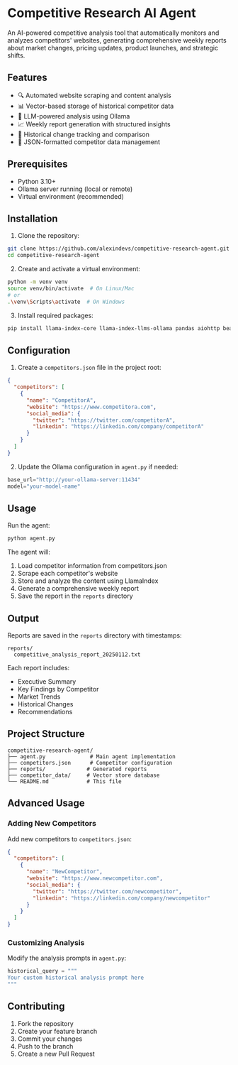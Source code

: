 # Competitive Research AI Agent

An AI-powered competitive analysis tool that automatically monitors and analyzes competitors' websites, generating comprehensive weekly reports about market changes, pricing updates, product launches, and strategic shifts.

## Features

- 🔍 Automated website scraping and content analysis
- 📊 Vector-based storage of historical competitor data
- 🤖 LLM-powered analysis using Ollama
- 📈 Weekly report generation with structured insights
- 🔄 Historical change tracking and comparison
- 📝 JSON-formatted competitor data management

## Prerequisites

- Python 3.10+
- Ollama server running (local or remote)
- Virtual environment (recommended)

## Installation

1. Clone the repository:
```bash
git clone https://github.com/alexindevs/competitive-research-agent.git
cd competitive-research-agent
```

2. Create and activate a virtual environment:
```bash
python -m venv venv
source venv/bin/activate  # On Linux/Mac
# or
.\venv\Scripts\activate  # On Windows
```

3. Install required packages:
```bash
pip install llama-index-core llama-index-llms-ollama pandas aiohttp beautifulsoup4 llama-index-embeddings-ollama
```

## Configuration

1. Create a `competitors.json` file in the project root:
```json
{
  "competitors": [
    {
      "name": "CompetitorA",
      "website": "https://www.competitora.com",
      "social_media": {
        "twitter": "https://twitter.com/competitorA",
        "linkedin": "https://linkedin.com/company/competitorA"
      }
    }
  ]
}
```

2. Update the Ollama configuration in `agent.py` if needed:
```python
base_url="http://your-ollama-server:11434"
model="your-model-name"
```

## Usage

Run the agent:
```bash
python agent.py
```

The agent will:
1. Load competitor information from competitors.json
2. Scrape each competitor's website
3. Store and analyze the content using LlamaIndex
4. Generate a comprehensive weekly report
5. Save the report in the `reports` directory

## Output

Reports are saved in the `reports` directory with timestamps:
```
reports/
  competitive_analysis_report_20250112.txt
```

Each report includes:
- Executive Summary
- Key Findings by Competitor
- Market Trends
- Historical Changes
- Recommendations

## Project Structure

```
competitive-research-agent/
├── agent.py              # Main agent implementation
├── competitors.json      # Competitor configuration
├── reports/             # Generated reports
├── competitor_data/     # Vector store database
└── README.md            # This file
```

## Advanced Usage

### Adding New Competitors

Add new competitors to `competitors.json`:
```json
{
  "competitors": [
    {
      "name": "NewCompetitor",
      "website": "https://www.newcompetitor.com",
      "social_media": {
        "twitter": "https://twitter.com/newcompetitor",
        "linkedin": "https://linkedin.com/company/newcompetitor"
      }
    }
  ]
}
```

### Customizing Analysis

Modify the analysis prompts in `agent.py`:
```python
historical_query = """
Your custom historical analysis prompt here
"""
```

## Contributing

1. Fork the repository
2. Create your feature branch
3. Commit your changes
4. Push to the branch
5. Create a new Pull Request